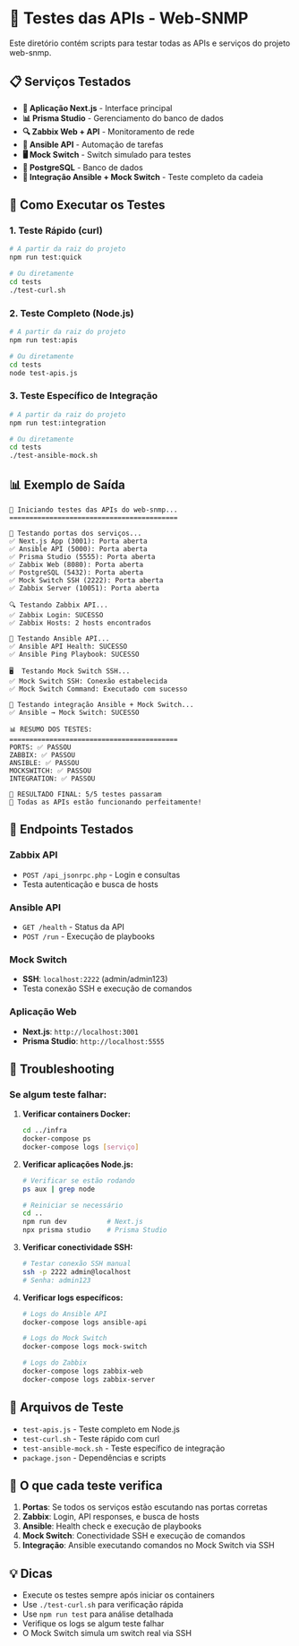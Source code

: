 # 🧪 Testes das APIs - Web-SNMP

Este diretório contém scripts para testar todas as APIs e serviços do projeto web-snmp.

## 📋 Serviços Testados

- **🚀 Aplicação Next.js** - Interface principal
- **📊 Prisma Studio** - Gerenciamento do banco de dados
- **🔍 Zabbix Web + API** - Monitoramento de rede
- **🔧 Ansible API** - Automação de tarefas
- **🖥️  Mock Switch** - Switch simulado para testes
- **🐘 PostgreSQL** - Banco de dados
- **🔗 Integração Ansible + Mock Switch** - Teste completo da cadeia

## 🚀 Como Executar os Testes

### 1. Teste Rápido (curl)
```bash
# A partir da raiz do projeto
npm run test:quick

# Ou diretamente
cd tests
./test-curl.sh
```

### 2. Teste Completo (Node.js)
```bash
# A partir da raiz do projeto
npm run test:apis

# Ou diretamente
cd tests
node test-apis.js
```

### 3. Teste Específico de Integração
```bash
# A partir da raiz do projeto
npm run test:integration

# Ou diretamente
cd tests
./test-ansible-mock.sh
```

## 📊 Exemplo de Saída

```
🚀 Iniciando testes das APIs do web-snmp...
==========================================

🔌 Testando portas dos serviços...
✅ Next.js App (3001): Porta aberta
✅ Ansible API (5000): Porta aberta
✅ Prisma Studio (5555): Porta aberta
✅ Zabbix Web (8080): Porta aberta
✅ PostgreSQL (5432): Porta aberta
✅ Mock Switch SSH (2222): Porta aberta
✅ Zabbix Server (10051): Porta aberta

🔍 Testando Zabbix API...
✅ Zabbix Login: SUCESSO
✅ Zabbix Hosts: 2 hosts encontrados

🔧 Testando Ansible API...
✅ Ansible API Health: SUCESSO
✅ Ansible Ping Playbook: SUCESSO

🖥️  Testando Mock Switch SSH...
✅ Mock Switch SSH: Conexão estabelecida
✅ Mock Switch Command: Executado com sucesso

🔗 Testando integração Ansible + Mock Switch...
✅ Ansible → Mock Switch: SUCESSO

📊 RESUMO DOS TESTES:
==========================================
PORTS: ✅ PASSOU
ZABBIX: ✅ PASSOU
ANSIBLE: ✅ PASSOU
MOCKSWITCH: ✅ PASSOU
INTEGRATION: ✅ PASSOU

🎯 RESULTADO FINAL: 5/5 testes passaram
🎉 Todas as APIs estão funcionando perfeitamente!
```

## 🔧 Endpoints Testados

### Zabbix API
- `POST /api_jsonrpc.php` - Login e consultas
- Testa autenticação e busca de hosts

### Ansible API
- `GET /health` - Status da API
- `POST /run` - Execução de playbooks

### Mock Switch
- **SSH**: `localhost:2222` (admin/admin123)
- Testa conexão SSH e execução de comandos

### Aplicação Web
- **Next.js**: `http://localhost:3001`
- **Prisma Studio**: `http://localhost:5555`

## 🐛 Troubleshooting

### Se algum teste falhar:

1. **Verificar containers Docker:**
   ```bash
   cd ../infra
   docker-compose ps
   docker-compose logs [serviço]
   ```

2. **Verificar aplicações Node.js:**
   ```bash
   # Verificar se estão rodando
   ps aux | grep node
   
   # Reiniciar se necessário
   cd ..
   npm run dev          # Next.js
   npx prisma studio    # Prisma Studio
   ```

3. **Verificar conectividade SSH:**
   ```bash
   # Testar conexão SSH manual
   ssh -p 2222 admin@localhost
   # Senha: admin123
   ```

4. **Verificar logs específicos:**
   ```bash
   # Logs do Ansible API
   docker-compose logs ansible-api
   
   # Logs do Mock Switch
   docker-compose logs mock-switch
   
   # Logs do Zabbix
   docker-compose logs zabbix-web
   docker-compose logs zabbix-server
   ```

## 📝 Arquivos de Teste

- `test-apis.js` - Teste completo em Node.js
- `test-curl.sh` - Teste rápido com curl
- `test-ansible-mock.sh` - Teste específico de integração
- `package.json` - Dependências e scripts

## 🎯 O que cada teste verifica

1. **Portas**: Se todos os serviços estão escutando nas portas corretas
2. **Zabbix**: Login, API responses, e busca de hosts
3. **Ansible**: Health check e execução de playbooks
4. **Mock Switch**: Conectividade SSH e execução de comandos
5. **Integração**: Ansible executando comandos no Mock Switch via SSH

## 💡 Dicas

- Execute os testes sempre após iniciar os containers
- Use `./test-curl.sh` para verificação rápida
- Use `npm run test` para análise detalhada
- Verifique os logs se algum teste falhar
- O Mock Switch simula um switch real via SSH